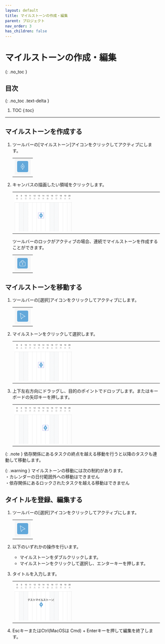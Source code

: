 ```yaml
---
layout: default
title: マイルストーンの作成・編集
parent: プロジェクト
nav_order: 3
has_children: false
---
```


# マイルストーンの作成・編集
{: .no_toc }

## 目次
{: .no_toc .text-delta }

1. TOC
{:toc}

---

## マイルストーンを作成する

1. ツールバーの[マイルストーン]アイコンをクリックしてアクティブにします。
   
   <table><tr><td>
   <img src="/assets/images/activetool-milestone.png" width="52px">
   </td></tr></table>
   
2. キャンバスの描画したい領域をクリックします。

   <table><tr><td>
   <img src="/assets/images/projects/milestone/1.png" width="40%">
   </td></tr></table>

    ツールバーのロックがアクティブの場合、連続でマイルストーンを作成することができます。

   <table><tr><td>
   <img src="/assets/images/activetool-lock.png" width="52px">
   </td></tr></table>

## マイルストーンを移動する

1. ツールバーの[選択]アイコンをクリックしてアクティブにします。
   
   <table><tr><td>
   <img src="/assets/images/activetool-selection.png" width="52px">
   </td></tr></table>
   
2. マイルストーンをクリックして選択します。

   <table><tr><td>
   <img src="/assets/images/projects/milestone/2.png" width="40%">
   </td></tr></table>
    
3. 上下左右方向にドラッグし、目的のポイントでドロップします。またはキーボードの矢印キーを押します。
    
   <table><tr><td>
   <img src="/assets/images/projects/milestone/3.png" width="40%">
   </td></tr></table>

{: .note }
依存関係にあるタスクの終点を越える移動を行うと以降のタスクも連動して移動します。

{: .warning }
マイルストーンの移動には次の制約があります。  
・カレンダーの日付範囲外への移動はできません  
・依存関係にあるロックされたタスクを越える移動はできません

## タイトルを登録、編集する

1. ツールバーの[選択]アイコンをクリックしてアクティブにします。

   <table><tr><td>
   <img src="/assets/images/activetool-selection.png" width="52px">
   </td></tr></table>

2. 以下のいずれかの操作を行います。
    - マイルストーンをダブルクリックします。
    - マイルストーンをクリックして選択し、エンターキーを押します。

3. タイトルを入力します。

   <table><tr><td>
   <img src="/assets/images/projects/milestone/4.png" width="40%">
   </td></tr></table>

4. EscキーまたはCtrl(MacOSは Cmd) + Enterキーを押して編集を終了します。